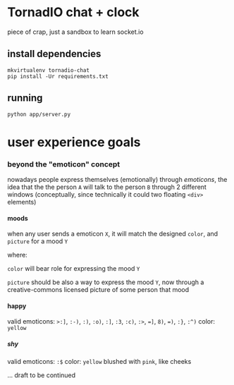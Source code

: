 # TornadIO chat + clock

piece of crap, just a sandbox to learn socket.io


## install dependencies

    mkvirtualenv tornadio-chat
    pip install -Ur requirements.txt

## running

    python app/server.py


# user experience goals

### beyond the "emoticon" concept

nowadays people express themselves (emotionally) through *emoticons*,
the idea that the the person `A` will talk to the person `B` through 2
different windows (conceptually, since technically it could two
floating `<div>` elements)

#### moods

when any user sends a emoticon `X`, it will match the designed `color`, and `picture` for a mood `Y`

where:

`color` will bear role for expressing the mood `Y`

`picture` should be also a way to express the mood `Y`,
now through a creative-commons licensed picture of some person that mood


#### happy

valid emoticons: `>:]`, `:-)`, `:)`, `:o)`, `:]`, `:3`, `:c)`, `:>`, `=]`, `8)`, `=)`, `:}`, `:^)`
color: `yellow`


##### shy

valid emoticons: `:$`
color: `yellow` blushed with `pink`, like cheeks

... draft to be continued
